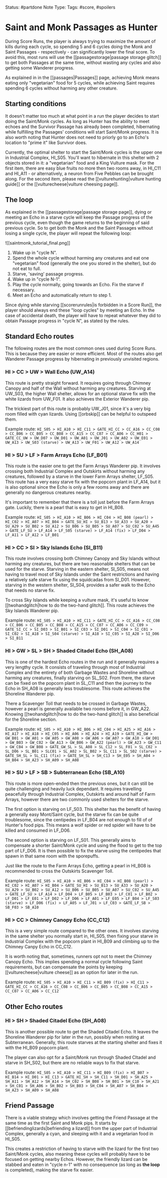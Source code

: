  Status: #partdone
Note Type: 
Tags: #score, #spoilers 

# Saint and Monk Passages as Hunter
During Score Runs, the player is always trying to maximize the amount of kills during each cycle, so spending 5 and 6 cycles doing the Monk and Saint Passages - respectively - can significantly lower the final score. To avoid this, most runs will use the [[passagestorage|passage storage glitch]] to get both Passages at the same time, without wasting any cycles and also getting some Wanderer progress.

As explained in in the [[passages|Passages]] page, achieving Monk means eating only "vegetarian" food for 5 cycles, while achieving Saint requires spending 6 cycles without harming any other creature.

## Starting conditions
It doesn't matter too much at what point in a run the player decides to start doing the Saint/Monk cycles. As long as Hunter has the ability to meet echoes and the Survivor Passage has already been completed, hibernating while fulfilling the Passages' conditions will start Saint/Monk progress. It is also worth noting that Hunter does not need to priorly go to an Echo's location to "prime it" like Survivor does.

Currently, the optimal shelter to start the Saint/Monk cycles is the upper one in Industrial Complex, HI_S05. You'll want to hibernate in this shelter with 2 objects stored in it: a "vegetarian" food and a King Vulture mask. For the first item, there are easy blue fruits no more then two rooms away, in HI_C11 and HI_A11 - or alternatively, a neuron from Five Pebbles can be brought along. For the second item, please read the [[vulturehunting|vulture hunting guide]] or the [[vulturecheese|vulture cheesing page]].

## The loop
As explained in the [[passagestorage|passage storage page]], dying or meeting an Echo in a starve cycle will keep the Passage progress of the previous cycle, even though the game returns to the beginning of said previous cycle. 
So to get both the Monk and the Saint Passages without losing a single cycle, the player will repeat the following loop:

![[saintmonk_tutorial_final.png]]

1. Wake up in "cycle N".
2. Spend the whole cycle without harming any creatures and eat one "vegetarian" food (generally the one you stored in the shelter), but do not eat to full.
3. Starve, 'saving' passage progress.
4. Wake up in "cycle N-1".
5. Play the cycle normally, going towards an Echo. Fix the starve if necessary.
6. Meet an Echo and automatically return to step 1.

Since dying while starving [[scorerunrules|is forbidden in a Score Run]], the player should always end these "loop cycles" by meeting an Echo. In the case of accidental death, the player will have to repeat whatever they did to obtain Passage progress in "cycle N", as stated by the rules.

## Standard Echo routes
The following routes are the most common ones used during Score Runs. This is because they are easier or more efficient. Most of the routes also get Wanderer Passage progress by hibernating in previously unvisited regions.

### HI > CC > UW > Wall Echo (UW_A14)
This route is pretty straight forward. It requires going through Chimney Canopy and half of the Wall without harming any creatures. Starving at UW_S03, the higher Wall shelter, allows for an optional starve fix with the white lizards from UW_F01. It also achieves the Exterior Wanderer pip.

The trickiest part of this route is probably UW_J01, since it's a very big room filled with cyan lizards. Using [[orbskip]] can be helpful to outspeed them.

Example route:
```HI_S05 > HI_A10 > HI_C11 > GATE_HI_CC > CC_A16 > CC_C08 > CC_B06 > CC_B05 > CC_B08 > CC_A15 > CC_C07 > CC_A06 > CC_H01 > GATE_CC_UW > UW_D07 > UW_D01 > UW_A01 > UW_J01 > UW_A02 > UW_E01 > UW_A13 > UW_S03 (starve) > UW_A13 > UW_F01 > UW_A12 > UW_A14```

### HI > SU > LF > Farm Arrays Echo (LF_B01)
This route is the easier one to get the Farm Arrays Wanderer pip. It involves crossing both Industrial Complex and Outskirts without harming any creatures, followed by a starve in the lower Farm Arrays shelter, LF_S05. This route has a very easy starve fix with the popcorn plant in LF_A14, but it is also optional since the Echo is only a few rooms away and there are generally no dangerous creatures nearby.

It's important to remember that there is a toll just before the Farm Arrays gate. Luckily, there is a pearl that is easy to get in HI_B08.

Example route:
```HI_S05 > HI_A10 > HI_B06 > HI_C04 > HI_B08 (pearl) > HI_C02 > HI_A07 > HI_B04 > GATE_SU_HI > SU_B13 > SU_A33 > SU_A20 > SU_A29 > SU_B02 > SU_A12 > SU_B06 > SU_B05 > SU_A07 > SU_C02 > SU_A45 > GATE_LF_SU > LF_A14 > LF_S05 (starve) > LF_A14 (fix) > LF_D04 > LF_A11 > LF_A12 > LF_B01```

### HI > CC > SI > Sky Islands Echo (SI_B11)
This route involves crossing both Chimney Canopy and Sky Islands without harming any creatures, but there are two reasonable shelters that can be used for the starve. Starving in the eastern shelter, SI_S05, means not having to travel most of Sky Islands under the Saint restrictions and having a relatively safe starve fix using the squidcadas from SI_D01. However, starving in the western shelter, SI_S04, provides a safer walk to the Echo that needs no starve fix.

To cross Sky Islands while keeping a vulture mask, it's useful to know [[twohandglitch|how to do the two-hand glitch]]. This route achieves the Sky Islands Wanderer pip.

Example route:
```HI_S05 > HI_A10 > HI_C11 > GATE_HI_CC > CC_A16 > CC_C08 > CC_B06 > CC_B05 > CC_B08 > CC_A15 > CC_C07 > CC_A06 > CC_C09 > GATE_SI_CC > SI_D03 > SI_B01 > SI_C03 > SI_D01 > SI_C04 > SI_C01 > SI_C02 > SI_A18 > SI_S04 (starve) > SI_A18 > SI_C05 > SI_A28 > SI_D06 > SI_B11```

### HI > GW > SL > SH > Shaded Citadel Echo (SH_A08)
This is one of the hardest Echo routes in the run and it generally requires a very lengthy cycle. It consists of traveling through most of Industrial Complex and the entirety of both Garbage Wastes and Shoreline without harming any creatures, finally starving on SL_S02. From there, the starve can be fixed on the popcorn plant in SL_C11 and then the journey to the Echo in SH_A08 is generally less troublesome. This route achieves the Shoreline Wanderer pip.

There a Scavenger Toll that needs to be crossed in Garbage Wastes, however a pearl is generally available two rooms before it, in GW_A22. Knowing [[twohandglitch|how to do the two-hand glitch]] is also beneficial for the Shoreline section.

Example route:
```HI_S05 > HI_A10 > HI_B06 > HI_C04 > HI_A25 > HI_A16 > HI_A17 > HI_A18 > HI_C05 > HI_A06 > HI_A24 > HI_A19 > GATE_HI_GW > GW_B01 > GW_A01 > GW_A05 > GW_A08 > GW_A06 > GW_A07 > GW_A10 > GW_D01 > GW_B03 > GW_C02 > GW_A13 > GW_B06 > GW_A22 (pearl) > GW_A23 > GW_C11 > GW_C04 > GW_B08 > GATE_GW_SL > SL_A08 > SL_C12 > SL_F01 > SL_C02 > SL_D06 > SL_B01 > SLC01 > SL_A02 > SL_B02 > SL_C11 > SL_S02 (starve) > GATE_SH_SL > SL_C11 (fix) > GATE_SH_SL > SH_C13 > SH_E05 > SH_A04 > SH_B04 > SH_A23 > SH_A09 > SH_A08```

### HI > SU > LF > SB > Subterranean Echo (SB_A10)
This route is more open-ended then the previous ones, but it can still be quite challenging and heavily luck dependant. It requires travelling peacefully through Industrial Complex, Outskirts and around half of Farm Arrays, however there are two commonly used shelters for the starve.

The first option is starving on LF_S03. This shelter has the benefit of having a generally easy Mont/Saint cycle, but the starve fix can be quite troublesome, since the centipedes in LF_B04 are not enough to fill of of Hunter's food pips. This means a wolf spider or red spider will have to be killed and consumed in LF_D06.

The second option is starving on LF_S01. This generally aims to compensate a shorter Saint/Monk cycle and using the flood to get to the top part of LF_D06. It is then possible to fix the starve using the centipedes that spawn in that same room with the sporepuffs.

Just like the route to the Farm Arrays Echo, getting a pearl in HI_B08 is recommended to cross the Outskirts Scavenger Toll.

Example route:
```HI_S05 > HI_A10 > HI_B06 > HI_C04 > HI_B08 (pearl) > HI_C02 > HI_A07 > HI_B04 > GATE_SU_HI > SU_B13 > SU_A33 > SU_A20 > SU_A29 > SU_B02 > SU_A12 > SU_B06 > SU_B05 > SU_A07 > SU_C02 > SU_A45 > GATE_LF_SU > LF_A14 > LF_D04 > LF_B05 > LF_B03 > LF_C01 > LF_B02 > LF_D01 > LF_E01 > LF_D02 > LF_D06 > LF_A01 > LF_E05 > LF_B04 > LF_S03 (starve) > LF_D06 (fix) > LF_A05 > LF_J01 > LF_C03 > GATE_LF_SB > SB_F03 > SB_A10```

### HI > CC > Chimney Canopy Echo (CC_C12)
This is a very simple route compared to the other ones. It involves starving in the same shelter you normally start in, HI_S05, then fixing your starve in Industrial Complex with the popcorn plant in HI_B09 and climbing up to the Chimney Canpy Echo in CC_C12.

It is worth noting that, sometimes, runners opt not to meet the Chimney Canopy Echo. This implies spending a normal cycle following Saint requirements, but can compensate the points by keeping [[vulturecheese|vulture cheese]] as an option for later in the run.

Example route:
```HI_S05 > HI_A10 > HI_C11 > HI_B09 (fix) > HI_C11 > GATE_HI_CC > CC_A16 > CC_C08 > CC_B06 > CC_B05 > CC_B08 > CC_A15 > CC_C07 > CC_A06 > CC_C12```

## Other Echo routes
### HI > SH > Shaded Citadel Echo (SH_A08)
This is another possible route to get the Shaded Citadel Echo. It leaves the Shoreline Wanderer pip for later in the run, possibly when resting at Subterranean. Generally, this route starves at the starting shelter and fixes it with the HI_B09 popcorn plant. 

The player can also opt for a Saint/Monk run through Shaded CItadel and starve in SH_S02, but there are no reliable ways to fix that starve.

Example route:
```HI_S05 > HI_A10 > HI_C11 > HI_B09 (fix) > HI_B07 > HI_B14 > HI_D01 > HI_C13 > GATE_HI_SH > SH_C11 > SH_D01 > SH_A25 > SH_A11 > SH_A12 > SH_A14 > SH_C02 > SH_B08 > SH_B01 > SH_C10 > SH_A21 > SH_C01 > SH_A06 > SH_B02 > SH_B03 > SH_C04 > SH_A07 > SH_B04 > SH_A23 > SH_A09 > SH_A08```

## Friend Passage
There is a viable strategy which involves getting the Friend Passage at the same time as the first Saint and Monk pips. It starts by [[befriendinglizards|befriending a lizard]] from the upper part of Industrial Complex, generally a cyan, and sleeping with it and a vegetarian food in HI_S05. 

This creates a restriction of having to starve with the lizard for the first two Saint/Monk cycles, also meaning these cycles will probably have to be focused on getting nearby Echos. However, the friendly lizard can be stabbed and eaten in "cycle n-1" with no consequence (as long as **the loop** is completed), making the starve fix easier.